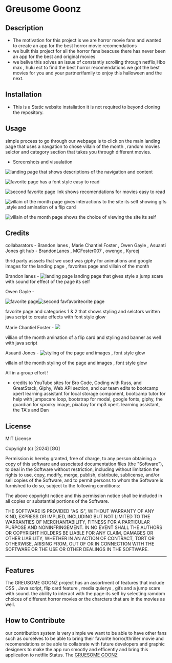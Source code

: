 # Greusome Goonz

## Description

- The motivation for this project is we are horror movie fans and wanted to create an app for the best horror movie recomendations
-  we built this project for all the horror fans beacuse there has never been an app for the best and original movies
-  we belive this solves an issue of constantly scrolling through netflix,Hbo max , hulu ect to find the best horror recomendations we got the best movies for you and your partner/family to enjoy this halloween and the next.


## Installation

  -  This is a Static website instaliation it is not required to beyond cloning the repository.

## Usage

simple process to go through our webpage is to click on the main landing page that uses a navgation to chose villain of the month , random movies selctor and category section that takes you through different movies.

- Screenshots and visualation

![landing page that shows descriptions of the navigation and content](./assets:images/landing%20page.png)


![favorite page has a font style easy to read ](./assets:images/favorites%20page.png)


![second favorite page link shows recomendations for movies easy to read ](./assets:images/movie%20category.png)


![villain of the month page gives interactions to the site its self showing gifs ,style and amination of a flip card](./assets:images/villian%20flip%20card.png)


![villain of the month page shows the choice of viewing the site its self ](./assets:images/villain%20of%20the%20month.png)





## Credits

collabarators - Brandon lanes , Marie Chantiel Foster , Owen Gayle , Asuanti Jones
git hub - BrandonLanes , MCFoster007 , owengx , Kyreej

thrid party asssets that we used was giphy for animations and google images for the landing page , favorites page and villain of the month
  
  Brandon lanes - ![landing page](./assets:images/landing%20page.png)
  landing page that gives style a jump scare with sound for effect of the page its self  
  
  Owen Gayle -
 
  ![favorite page ](./assets:images/favorites%20page.png)![second favfavoriteorite page](./assets:images/movie%20category.png)
  
  favorite page and categories  1 & 2 that shows styling and selctors written java script to create effects with font style glow

  
  Marie Chantiel Foster - ![](./assets:images/villian%20flip%20card.png)
   
   villian of the month amination of a flip card and styling and banner as well with java script 
  
  Asuanti Jones - ![styling of the page and images , font style glow](./assets:images/villian%20flip%20card.png)
  
  villain of the month styling of the page and images , font style glow


  All in a group effort !





- credits to YouTube sites for Bro Code, Coding with Russ, and GreatStack, Giphy, Web API section, and our team
edits to bootcamp xpert learning assistant for local storage component, bootcamp tutor for help with jumpscare loop, bootstrap for modal, google fonts, giphy, the guardian for spooky image, pixabay for mp3 xpert. learning assistant, the TA's and Dan

## License
MIT License

Copyright (c) [2024] [GG]

Permission is hereby granted, free of charge, to any person obtaining a copy
of this software and associated documentation files (the "Software"), to deal
in the Software without restriction, including without limitation the rights
to use, copy, modify, merge, publish, distribute, sublicense, and/or sell
copies of the Software, and to permit persons to whom the Software is
furnished to do so, subject to the following conditions:

The above copyright notice and this permission notice shall be included in all
copies or substantial portions of the Software.

THE SOFTWARE IS PROVIDED "AS IS", WITHOUT WARRANTY OF ANY KIND, EXPRESS OR
IMPLIED, INCLUDING BUT NOT LIMITED TO THE WARRANTIES OF MERCHANTABILITY,
FITNESS FOR A PARTICULAR PURPOSE AND NONINFRINGEMENT. IN NO EVENT SHALL THE
AUTHORS OR COPYRIGHT HOLDERS BE LIABLE FOR ANY CLAIM, DAMAGES OR OTHER
LIABILITY, WHETHER IN AN ACTION OF CONTRACT, TORT OR OTHERWISE, ARISING FROM,
OUT OF OR IN CONNECTION WITH THE SOFTWARE OR THE USE OR OTHER DEALINGS IN THE
SOFTWARE.

---

## Features

The GREUSOME GOONZ project has an assortment of features that include CSS , Java script, flip card feature , media quierys , gifs and a jump scare with sound. the ability to interact with the page its self by selecting ramdom choices of different horror movies or the charcters that are in the movies as well.

## How to Contribute

our contribution system is very simple we want to be able to have other fans such as ourselves to be able to bring their favorite horror/thriller movie and recomendations or be able to collabrate with future developers and graphic designers to make the app run smootly and efficently and bring this application to netflix Status. The [GRUESOME GOONZ](https://www.GreusomeGoonz/contribution.org/)


